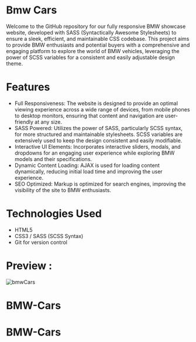 # Bmw Cars

Welcome to the GitHub repository for our fully responsive BMW showcase website, developed with SASS (Syntactically Awesome Stylesheets) to ensure a sleek, efficient, and maintainable CSS codebase. This project aims to provide BMW enthusiasts and potential buyers with a comprehensive and engaging platform to explore the world of BMW vehicles, leveraging the power of SCSS variables for a consistent and easily adjustable design theme.


# Features

- Full Responsiveness: The website is designed to provide an optimal viewing experience across a wide range of devices, from mobile phones to desktop monitors, ensuring that content and navigation are user-friendly at any size.
- SASS Powered: Utilizes the power of SASS, particularly SCSS syntax, for more structured and maintainable stylesheets. SCSS variables are extensively used to keep the design consistent and easily modifiable.
- Interactive UI Elements: Incorporates interactive sliders, modals, and dropdowns for an engaging user experience while exploring BMW models and their specifications.
- Dynamic Content Loading: AJAX is used for loading content dynamically, reducing initial load time and improving the user experience.
- SEO Optimized: Markup is optimized for search engines, improving the visibility of the site to BMW enthusiasts.

# Technologies Used

- HTML5
- CSS3 / SASS (SCSS Syntax)
- Git for version control

# Preview :

![bmwCars](bmw_cars_sass/images/BMW-Cars.gif)
# BMW-Cars
# BMW-Cars
